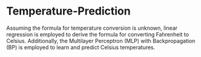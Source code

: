 # Temperature-Prediction
Assuming the formula for temperature conversion is unknown, linear regression is employed to derive the formula for converting Fahrenheit to Celsius. Additionally, the Multilayer Perceptron (MLP) with Backpropagation (BP) is employed to learn and predict Celsius temperatures.
